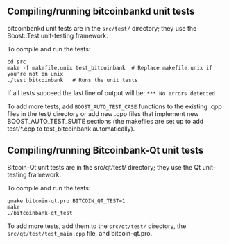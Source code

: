 Compiling/running bitcoinbankd unit tests
------------------------------------

bitcoinbankd unit tests are in the `src/test/` directory; they
use the Boost::Test unit-testing framework.

To compile and run the tests:

	cd src
	make -f makefile.unix test_bitcoinbank  # Replace makefile.unix if you're not on unix
	./test_bitcoinbank   # Runs the unit tests

If all tests succeed the last line of output will be:
`*** No errors detected`

To add more tests, add `BOOST_AUTO_TEST_CASE` functions to the existing
.cpp files in the test/ directory or add new .cpp files that
implement new BOOST_AUTO_TEST_SUITE sections (the makefiles are
set up to add test/*.cpp to test_bitcoinbank automatically).


Compiling/running Bitcoinbank-Qt unit tests
---------------------------------------

Bitcoin-Qt unit tests are in the src/qt/test/ directory; they
use the Qt unit-testing framework.

To compile and run the tests:

	qmake bitcoin-qt.pro BITCOIN_QT_TEST=1
	make
	./bitcoinbank-qt_test

To add more tests, add them to the `src/qt/test/` directory,
the `src/qt/test/test_main.cpp` file, and bitcoin-qt.pro.
